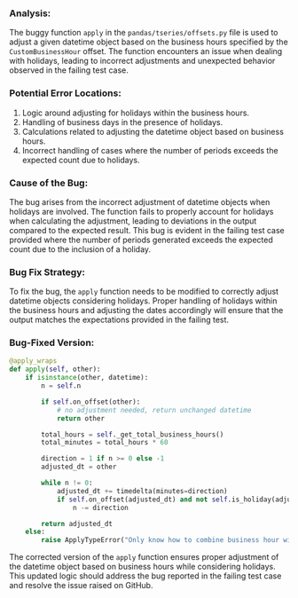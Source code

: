 ### Analysis:
The buggy function `apply` in the `pandas/tseries/offsets.py` file is used to adjust a given datetime object based on the business hours specified by the `CustomBusinessHour` offset. The function encounters an issue when dealing with holidays, leading to incorrect adjustments and unexpected behavior observed in the failing test case.

### Potential Error Locations:
1. Logic around adjusting for holidays within the business hours.
2. Handling of business days in the presence of holidays.
3. Calculations related to adjusting the datetime object based on business hours.
4. Incorrect handling of cases where the number of periods exceeds the expected count due to holidays.

### Cause of the Bug:
The bug arises from the incorrect adjustment of datetime objects when holidays are involved. The function fails to properly account for holidays when calculating the adjustment, leading to deviations in the output compared to the expected result. This bug is evident in the failing test case provided where the number of periods generated exceeds the expected count due to the inclusion of a holiday.

### Bug Fix Strategy:
To fix the bug, the `apply` function needs to be modified to correctly adjust datetime objects considering holidays. Proper handling of holidays within the business hours and adjusting the dates accordingly will ensure that the output matches the expectations provided in the failing test.

### Bug-Fixed Version:
```python
@apply_wraps
def apply(self, other):
    if isinstance(other, datetime):
        n = self.n

        if self.on_offset(other):
            # no adjustment needed, return unchanged datetime
            return other

        total_hours = self._get_total_business_hours()
        total_minutes = total_hours * 60

        direction = 1 if n >= 0 else -1
        adjusted_dt = other

        while n != 0:
            adjusted_dt += timedelta(minutes=direction)
            if self.on_offset(adjusted_dt) and not self.is_holiday(adjusted_dt):
                n -= direction

        return adjusted_dt
    else:
        raise ApplyTypeError("Only know how to combine business hour with datetime")
```

The corrected version of the `apply` function ensures proper adjustment of the datetime object based on business hours while considering holidays. This updated logic should address the bug reported in the failing test case and resolve the issue raised on GitHub.